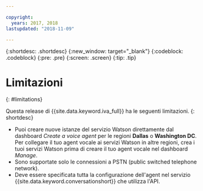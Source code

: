 ```yaml
---

copyright:
  years: 2017, 2018
lastupdated: "2018-11-09"

---
```


{:shortdesc: .shortdesc}
{:new_window: target="_blank"}
{:codeblock: .codeblock}
{:pre: .pre}
{:screen: .screen}
{:tip: .tip}

# Limitazioni
{: #limitations}

Questa release di {{site.data.keyword.iva_full}} ha le seguenti limitazioni.
{: shortdesc}

* Puoi creare nuove istanze del servizio Watson direttamente dal dashboard _Create a voice agent_ per le regioni **Dallas** o **Washington DC**. Per collegare il tuo agent vocale ai servizi Watson in altre regioni, crea i tuoi servizi Watson prima di creare il tuo agent vocale nel dashboard _Manage_.
* Sono supportate solo le connessioni a PSTN (public switched telephone network).
* Deve essere specificata tutta la configurazione dell'agent nel servizio {{site.data.keyword.conversationshort}} che utilizza l'API.
